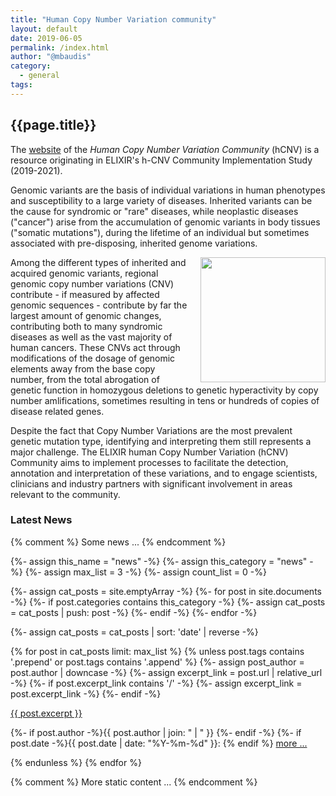 ```yaml
---
title: "Human Copy Number Variation community"
layout: default
date: 2019-06-05
permalink: /index.html
author: "@mbaudis"
category:
  - general
tags:
---
```


## {{page.title}}

The [website](https://hcnv.github.io) of the _Human Copy Number Variation Community_ (hCNV) is a resource originating in ELIXIR's h-CNV Community Implementation Study (2019-2021).

Genomic variants are the basis of individual variations in human phenotypes and susceptibility to a large variety of diseases. Inherited variants can be the cause for syndromic or "rare" diseases, while neoplastic diseases ("cancer") arise from the accumulation of genomic variants in body tissues ("somatic mutations"), during the lifetime of an individual but sometimes associated with pre-disposing, inherited genome variations.

<img style="float: right; width: 200px; margin-left: 15px; margin-bottom-10px;" src="/assets/img/9p-example-histogram.png" />Among the different types of inherited and acquired genomic variants, regional genomic copy number variations (CNV) contribute - if measured by affected genomic sequences - contribute by far the largest amount of genomic changes, contributing both to many syndromic diseases as well as the vast majority of human cancers. These CNVs act through modifications of the dosage of genomic elements away from the base copy number, from the total abrogation of genetic function in homozygous deletions to genetic hyperactivity by copy number amlifications, sometimes resulting in tens or hundreds of copies of disease related genes.

Despite the fact that Copy Number Variations are the most prevalent genetic mutation type, identifying and interpreting them still represents a major challenge. The ELIXIR human Copy Number Variation (hCNV) Community aims to implement processes to facilitate the detection, annotation and interpretation of these variations, and to engage scientists, clinicians and industry partners with significant involvement in areas relevant to the community.

### Latest News    

{% comment %}
	Some news ...
{% endcomment %}


{%- assign this_name = "news" -%}
{%- assign this_category = "news" -%}
{%- assign max_list = 3 -%}
{%- assign count_list = 0 -%}

{%- assign cat_posts = site.emptyArray -%}
{%- for post in site.documents -%}
  {%- if post.categories contains this_category -%}
    {%- assign cat_posts = cat_posts | push: post -%}
  {%- endif -%}
{%- endfor -%}

{%- assign cat_posts = cat_posts | sort: 'date' | reverse -%}

{% for post in cat_posts limit: max_list %}
  {% unless post.tags contains '.prepend' or post.tags contains '.append' %}
    {%- assign post_author = post.author | downcase -%}
    {%- assign excerpt_link = post.url | relative_url -%}
    {%- if post.excerpt_link contains '/' -%}
      {%- assign excerpt_link = post.excerpt_link -%}
    {%- endif -%}
<div class="excerpt">
<a href="{{ excerpt_link }}">{{ post.excerpt }}</a>
  <p class="footnote">
    {%- if post.author -%}{{ post.author | join: " | " }}&nbsp;{%- endif -%}
    {%- if post.date -%}{{ post.date | date: "%Y-%m-%d" }}: {% endif %}
 <a href="{{ excerpt_link }}">more ...</a>
  </p>
</div>
  {% endunless %}  
{% endfor %}

{% comment %}
	More static content ...
{% endcomment %}
